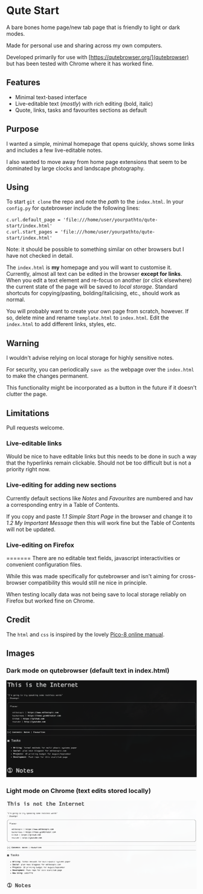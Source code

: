 # Qute Start

A bare bones home page/new tab page that is friendly to light or dark modes.

Made for personal use and sharing across my own computers.

Developed primarily for use with [https://qutebrowser.org/](qutebrowser) but has been tested with Chrome where it has worked fine.

## Features

- Minimal text-based interface
- Live-editable text (_mostly_) with rich editing (bold, italic)
- Quote, links, tasks and favourites sections as default

## Purpose

I wanted a simple, minimal homepage that opens quickly, shows some links and includes a few live-editable notes.

I also wanted to move away from home page extensions that seem to be dominated by large clocks and landscape photography.

## Using

To start `git clone` the repo and note the _path_ to the `index.html`.
In your `config.py` for qutebrowser include the following lines:

```
c.url.default_page = 'file:///home/user/yourpathto/qute-start/index.html'
c.url.start_pages = 'file:///home/user/yourpathto/qute-start/index.html'
```

Note: it should be possible to something similar on other browsers but I have not checked in detail.

The `index.html` is **my** homepage and you will want to customise it.
Currently, almost all text can be edited in the browser **except for links**.
When you edit a text element and re-focus on another (or click elsewhere) the current state of the page will be saved to _local storage_.
Standard shortcuts for copying/pasting, bolding/italicising, etc., should work as normal.

You will probably want to create your own page from scratch, however.
If so, delete mine and rename `template.html` to `index.html`.
Edit the `index.html` to add different links, styles, etc.

## Warning

I wouldn't advise relying on local storage for highly sensitive notes.

For security, you can periodically `save as` the webpage over the `index.html` to make the changes permanent.

This functionality might be incorporated as a button in the future if it doesn't clutter the page.

## Limitations

Pull requests welcome.

### Live-editable links

Would be nice to have editable links but this needs to be done in such a way that the hyperlinks remain clickable.
Should not be too difficult but is not a priority right now.

### Live-editing for adding new sections

Currently default sections like _Notes_ and _Favourites_ are numbered and hav a corresponding entry in a Table of Contents.

If you copy and paste _1.1 Simple Start Page_ in the browser and change it to _1.2 My Important Message_ then this will work fine but the Table of Contents will not be updated.

### Live-editing on Firefox
=======
There are no editable text fields, javascript interactivities or convenient configuration files.

While this was made specifically for qutebrowser and isn't aiming for cross-browser compatibility this would still ne nice in principle.

When testing locally data was not being save to local storage reliably on Firefox but worked fine on Chrome.

## Credit

The `html` and `css` is inspired by the lovely [Pico-8 online manual](https://www.lexaloffle.com/dl/docs/pico-8_manual.html).

## Images

### Dark mode on qutebrowser (default text in index.html)

![Dark mode on qutebrowser](dark_qute.png) 

### Light mode on Chrome (text edits stored locally)

![Light mode on chrome](light_chrome.png) 

